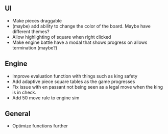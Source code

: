 ## UI

- Make pieces draggable
- (maybe) add ability to change the color of the board. Maybe have different
  themes?
- Allow highlighting of square when right clicked
- Make engine battle have a modal that shows progress on allows termination (maybe?)

## Engine
- Improve evaluation function with things such as king safety
- Add adaptive piece square tables as the game progresses
- Fix issue with en passant not being seen as a legal move when the king is in check.
- Add 50 move rule to engine sim

## General
- Optimize functions further
